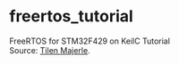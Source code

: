 # freertos_tutorial
FreeRTOS for STM32F429 on KeilC Tutorial  
Source:  [Tilen Majerle](https://github.com/MaJerle).
